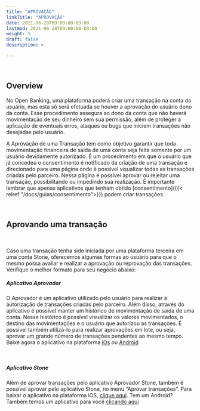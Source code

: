 ```yaml
---
title: "APROVAÇÃO"
linkTitle: "APROVAÇÃO"
date: 2021-06-28T09:00:00-03:00
lastmod: 2021-06-28T09:00:00-03:00
weight: 5
draft: false
description: >

---
```

<br>

## Overview

No Open Banking, uma plataforma poderá criar uma transação na conta do usuário, mas esta só será efetuada se houver a aprovação do usuário dono da conta. Esse procedimento assegura ao dono da conta que não haverá movimentação de seu dinheiro sem sua permissão, além de proteger a aplicação de eventuais erros, ataques ou bugs que iniciem transações não desejadas pelo usuário.

A Aprovação de uma Transação tem como objetivo garantir que toda movimentação financeira de saída de uma conta seja feita somente por um usuário devidamente autorizado. É um procedimento em que o usuário que já concedeu o consentimento é notificado da criação de uma transação e direcionado para uma página onde é possível visualizar todas as transações criadas pelo parceiro. Nessa página é possível aprovar ou rejeitar uma transação, possibilitando ou impedindo sua realização. É importante lembrar que apenas aplicativos que tenham obtido [consentimento]({{< relref "/docs/guias/consentimento">}}) podem criar transações.

<br>

## Aprovando uma transação

<br>

Caso uma transação tenha sido iniciada por uma plataforma terceira em uma conta Stone, oferecemos algumas formas ao usuário para que o mesmo possa avaliar e realizar a aprovação ou reprovação das transações. Verifique o melhor formato para seu negócio abaixo:

##### **Aplicativo Aprovador**

O Aprovador é um aplicativo utilizado pelo usuário para realizar a autorização de transações criadas pelo parceiro. Além disso, através do aplicativo é possível manter um histórico de movimentação de saída de uma conta. Nesse histórico é possível visualizar os valores movimentados, o destino das movimentações e o usuário que autorizou as transações. É possível também utilizá-lo para realizar aprovações em lote, ou seja, aprovar um grande número de transações pendentes ao mesmo tempo.
Baixe agora o aplicativo na plataforma [iOs](https://apps.apple.com/br/app/aprovador-stone/id1440677386) ou [Android](https://play.google.com/store/apps/details?id=br.com.stone.approver&hl=pt_BR&gl=US)

<br>

##### **Aplicativo Stone**

Além de aprovar transações pelo aplicativo Aprovador Stone, também é possível aprovar pelo aplicativo Stone, no menu “Aprovar transações”. Para baixar o aplicativo na plataforma iOS, [clique aqui](https://apps.apple.com/br/app/stone/id1438680035). Tem um Android? Também temos um aplicativo para você [clicando aqui](https://play.google.com/store/apps/details?id=co.stone.banking.mobile.flagship&hl=pt_BR&gl=US)